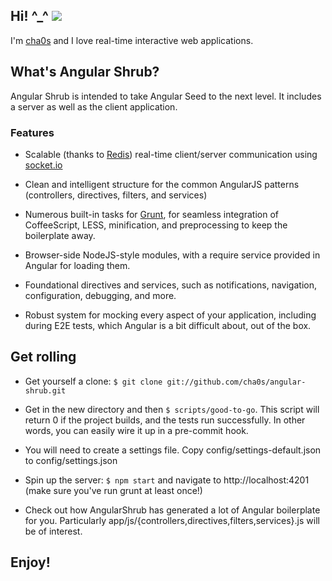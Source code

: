 <h2>Hi! ^_^ <img class="foobar" src="http://i.imgur.com/n9tPHNk.jpg" /></h2>

I'm [cha0s](https://github.com/cha0s) and I love real-time interactive web
applications.

## What's Angular Shrub?

Angular Shrub is intended to take Angular Seed to the next level. It includes
a server as well as the client application.

### Features

* Scalable (thanks to [Redis](http://redis.io)) real-time client/server
communication using [socket.io](http://socket.io)

* Clean and intelligent structure for the common AngularJS patterns
(controllers, directives, filters, and services)

* Numerous built-in tasks for [Grunt](http://gruntjs.com), for seamless
integration of CoffeeScript, LESS, minification, and preprocessing to keep the
boilerplate away.

* Browser-side NodeJS-style modules, with a require service provided in
Angular for loading them.

* Foundational directives and services, such as notifications, navigation,
configuration, debugging, and more.

* Robust system for mocking every aspect of your application, including during
E2E tests, which Angular is a bit difficult about, out of the box.

## Get rolling

* Get yourself a clone: `$ git clone git://github.com/cha0s/angular-shrub.git`

* Get in the new directory and then `$ scripts/good-to-go`. This script will
return 0 if the project builds, and the tests run successfully. In other
words, you can easily wire it up in a pre-commit hook.

* You will need to create a settings file. Copy config/settings-default.json
to config/settings.json

* Spin up the server: `$ npm start` and navigate to http://localhost:4201 (make
sure you've run grunt at least once!)

* Check out how AngularShrub has generated a lot of Angular boilerplate for
you. Particularly app/js/{controllers,directives,filters,services}.js will
be of interest.

## Enjoy!
